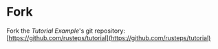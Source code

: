 # Fork

Fork the *Tutorial Example*'s git repository: [https://github.com/rusteps/tutorial](https://github.com/rusteps/tutorial)
